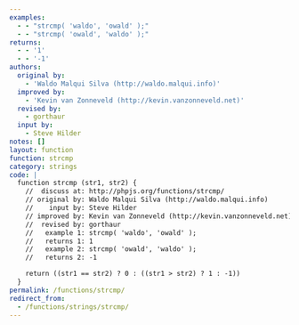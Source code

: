 ```yaml
---
examples:
  - - "strcmp( 'waldo', 'owald' );"
  - - "strcmp( 'owald', 'waldo' );"
returns:
  - - '1'
  - - '-1'
authors:
  original by:
    - 'Waldo Malqui Silva (http://waldo.malqui.info)'
  improved by:
    - 'Kevin van Zonneveld (http://kevin.vanzonneveld.net)'
  revised by:
    - gorthaur
  input by:
    - Steve Hilder
notes: []
layout: function
function: strcmp
category: strings
code: |
  function strcmp (str1, str2) {
    //  discuss at: http://phpjs.org/functions/strcmp/
    // original by: Waldo Malqui Silva (http://waldo.malqui.info)
    //    input by: Steve Hilder
    // improved by: Kevin van Zonneveld (http://kevin.vanzonneveld.net)
    //  revised by: gorthaur
    //   example 1: strcmp( 'waldo', 'owald' );
    //   returns 1: 1
    //   example 2: strcmp( 'owald', 'waldo' );
    //   returns 2: -1

    return ((str1 == str2) ? 0 : ((str1 > str2) ? 1 : -1))
  }
permalink: /functions/strcmp/
redirect_from:
  - /functions/strings/strcmp/
---
```


<!-- WARNING! This file is auto generated by `npm run web:inject`, do not edit by hand -->
